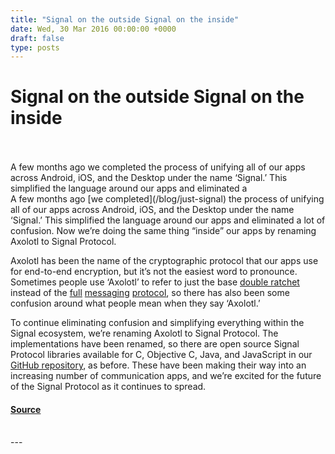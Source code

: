 ```yaml
---
title: "Signal on the outside Signal on the inside"
date: Wed, 30 Mar 2016 00:00:00 +0000
draft: false
type: posts
---
```

# Signal on the outside Signal on the inside

<br/>

<br/>
 A few months ago we completed the process of unifying all of our apps across Android, iOS, and the Desktop under the name ‘Signal.’ This simplified the language around our apps and eliminated a
<br/>
A few months ago [we completed](/blog/just-signal) the process of unifying all of our apps across Android, iOS, and the Desktop under the name ‘Signal.’ This simplified the language around our apps and eliminated a lot of confusion. Now we’re doing the same thing “inside” our apps by renaming Axolotl to Signal Protocol.

Axolotl has been the name of the cryptographic protocol that our apps use for end-to-end encryption, but it’s not the easiest word to pronounce. Sometimes people use ‘Axolotl’ to refer to just the base [double ratchet](/blog/advanced-ratcheting) instead of the [full](/blog/asynchronous-security/) [messaging](/blog/simplifying-otr-deniability/) [protocol](/blog/private-groups/), so there has also been some confusion around what people mean when they say ‘Axolotl.’

To continue eliminating confusion and simplifying everything within the Signal ecosystem, we’re renaming Axolotl to Signal Protocol. The implementations have been renamed, so there are open source Signal Protocol libraries available for C, Objective C, Java, and JavaScript in our [GitHub repository](https://github.com/signalapp/), as before. These have been making their way into an increasing number of communication apps, and we’re excited for the future of the Signal Protocol as it continues to spread.

#### [Source](https://signal.org/blog/signal-inside-and-out/)

<br/>
---
